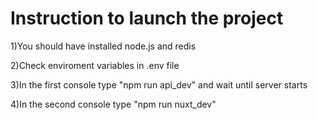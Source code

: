 # Instruction to launch the project

1)You should have installed node.js and redis

2)Check enviroment variables in .env file

3)In the first console type "npm run api_dev" and wait until server starts

4)In the second console type "npm run nuxt_dev"
